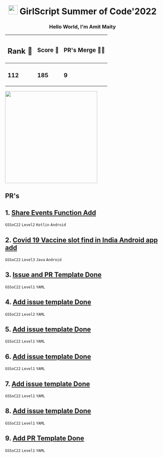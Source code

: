 <h1 align="center"><img src="https://emojis.slackmojis.com/emojis/images/1531849430/4246/blob-sunglasses.gif?1531849430" width="30"/> GirlScript Summer of Code'2022</h1>
<h3 align="center">Hello World, I'm Amit Maity</h3>


| <h2>Rank 🚀</h2> | <h3>Score 💯</h3> | <h3>PR's Merge 🧑‍💻</h3> | 
|-----------|-----------|-----------|
| <h3>112</h3> | <h3>185</h3> | <h3>9</h3> |

<img src="https://user-images.githubusercontent.com/74618071/177636686-74335470-b01d-4478-bedf-b68b602ae7cf.png" height="300px" width="300px">


<h2>PR's</h2>

## 1. [Share Events Function Add](https://github.com/DSC-PHCET/gdsc-android-app/pull/52)
```GSSoC22```   ```Level2``` ```Kotlin``` ```Android```

## 2. [Covid 19 Vaccine slot find in India Android app add](https://github.com/Kushal997-das/Project-Guidance/pull/504)
```GSSoC22```   ```Level3``` ```Java``` ```Android```

## 3. [Issue and PR Template Done](https://github.com/VishalSinghParmar2001/Relating-Social-Media-to-Stock-Movement-Public/pull/6)
```GSSoC22```   ```Level1``` ```YAML``` 

## 4. [Add issue template Done](https://github.com/SaraswatGit/PlanZap/pull/210)
```GSSoC22```   ```Level2``` ```YAML``` 

## 5. [Add issue template Done](https://github.com/DSC-PHCET/gdsc-android-app/pull/12)
```GSSoC22```   ```Level1``` ```YAML``` 

## 6. [Add issue template Done](https://github.com/PrathmeshSadake/unsplashy/pull/19)
```GSSoC22```   ```Level1``` ```YAML``` 

## 7. [Add issue template Done](https://github.com/hash-define-organization/hashdefine-onlineIDE/pull/16)
```GSSoC22```   ```Level1``` ```YAML``` 

## 8. [Add issue template Done](https://github.com/TusharAMD/Mailtrack/pull/6)
```GSSoC22```   ```Level1``` ```YAML``` 

## 9. [Add PR Template Done](https://github.com/TusharAMD/Mailtrack/pull/8)
```GSSoC22```   ```Level1``` ```YAML``` 

